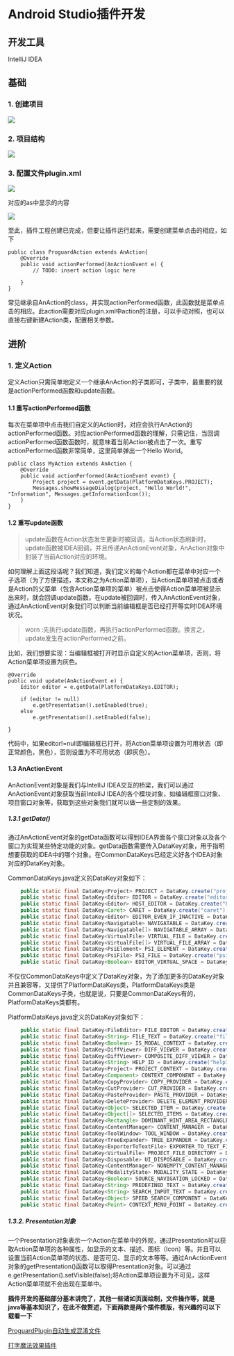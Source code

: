 # Android Studio插件开发

## 开发工具

IntelliJ IDEA

## 基础

### 1. 创建项目

![](image/plugin1.png)

### 2. 项目结构

![](image/plugin2.png)

### 3. 配置文件plugin.xml

![](image/plugin3.png)

对应的as中显示的内容

![](image/plugin4.png)

至此，插件工程创建已完成，但要让插件运行起来，需要创建菜单点击的相应，如下

```
public class ProguardAction extends AnAction{
	@Override
    public void actionPerformed(AnActionEvent e) {
        // TODO: insert action logic here
      
    }
}
```

常见继承自AnAction的class，并实现actionPerformed函数，此函数就是菜单点击的相应。此action需要对应plugin.xml中action的注册，可以手动对照，也可以直接右键新建Action类，配置相关参数。

## 进阶

### 1. 定义Action
定义Action只需简单地定义一个继承AnAction的子类即可，子类中，最重要的就是actionPerformed函数和update函数。

#### 1.1 重写actionPerformed函数

每次在菜单项中点击我们自定义的Action时，对应会执行AnAction的actionPerformed函数。对应actionPerformed函数的理解，只需记住，当回调actionPerformed函数函数时，就意味着当前Action被点击了一次。重写actionPerformed函数非常简单，这里简单弹出一个Hello World。

```
public class MyAction extends AnAction {
    @Override
    public void actionPerformed(AnActionEvent event) {
        Project project = event.getData(PlatformDataKeys.PROJECT);
        Messages.showMessageDialog(project, "Hello World!", "Information", Messages.getInformationIcon());
    }
}

```

#### 1.2 重写update函数

> update函数在Action状态发生更新时被回调，当Action状态刷新时，update函数被IDEA回调，并且传递AnActionEvent对象，AnAction对象中封装了当前Action对应的环境。

如何理解上面这段话呢？我们知道，我们定义的每个Action都在菜单中对应一个子选项（为了方便描述，本文称之为Action菜单项），当Action菜单项被点击或者是Action的父菜单（包含Action菜单项的菜单）被点击使得Action菜单项被显示出来时，就会回调update函数。在update被回调时，传入AnActionEvent对象，通过AnActionEvent对象我们可以判断当前编辑框是否已经打开等实时IDEA环境状况。

> worn :先执行update函数，再执行actionPerformed函数。换言之，update发生在actionPerformed之前。

比如，我们想要实现：当编辑框被打开时显示自定义的Action菜单项，否则，将Action菜单项设置为灰色。

```
@Override
public void update(AnActionEvent e) {
    Editor editor = e.getData(PlatformDataKeys.EDITOR);

    if (editor != null)
        e.getPresentation().setEnabled(true);
    else
        e.getPresentation().setEnabled(false);

}
```
代码中，如果editor!=null即编辑框已打开，将Action菜单项设置为可用状态（即正常颜色，黑色），否则设置为不可用状态（即灰色）。

#### 1.3 AnActionEvent
AnActionEvent对象是我们与IntelliJ IDEA交互的桥梁，我们可以通过AnActionEvent对象获取当前IntelliJ IDEA的各个模块对象，如编辑框窗口对象、项目窗口对象等，获取到这些对象我们就可以做一些定制的效果。

##### 1.3.1 getData()
通过AnActionEvent对象的getData函数可以得到IDEA界面各个窗口对象以及各个窗口为实现某些特定功能的对象。getData函数需要传入DataKey<T>对象，用于指明想要获取的IDEA中的哪个对象。在CommonDataKeys已经定义好各个IDEA对象对应的DataKey<T>对象。

CommonDataKeys.java定义的DataKey<T>对象如下：

```java
    public static final DataKey<Project> PROJECT = DataKey.create("project");
    public static final DataKey<Editor> EDITOR = DataKey.create("editor");
    public static final DataKey<Editor> HOST_EDITOR = DataKey.create("host.editor");
    public static final DataKey<Caret> CARET = DataKey.create("caret");
    public static final DataKey<Editor> EDITOR_EVEN_IF_INACTIVE = DataKey.create("editor.even.if.inactive");
    public static final DataKey<Navigatable> NAVIGATABLE = DataKey.create("Navigatable");
    public static final DataKey<Navigatable[]> NAVIGATABLE_ARRAY = DataKey.create("NavigatableArray");
    public static final DataKey<VirtualFile> VIRTUAL_FILE = DataKey.create("virtualFile");
    public static final DataKey<VirtualFile[]> VIRTUAL_FILE_ARRAY = DataKey.create("virtualFileArray");
    public static final DataKey<PsiElement> PSI_ELEMENT = DataKey.create("psi.Element");
    public static final DataKey<PsiFile> PSI_FILE = DataKey.create("psi.File");
    public static final DataKey<Boolean> EDITOR_VIRTUAL_SPACE = DataKey.create("editor.virtual.space");

```

不仅仅CommonDataKeys中定义了DataKey<T>对象，为了添加更多的DataKey<T>对象并且兼容等，又提供了PlatformDataKeys类，PlatformDataKeys类是CommonDataKeys子类，也就是说，只要是CommonDataKeys有的，PlatformDataKeys类都有。

PlatformDataKeys.java定义的DataKey<T>对象如下：

```java
    public static final DataKey<FileEditor> FILE_EDITOR = DataKey.create("fileEditor");
    public static final DataKey<String> FILE_TEXT = DataKey.create("fileText");
    public static final DataKey<Boolean> IS_MODAL_CONTEXT = DataKey.create("isModalContext");
    public static final DataKey<DiffViewer> DIFF_VIEWER = DataKey.create("diffViewer");
    public static final DataKey<DiffViewer> COMPOSITE_DIFF_VIEWER = DataKey.create("compositeDiffViewer");
    public static final DataKey<String> HELP_ID = DataKey.create("helpId");
    public static final DataKey<Project> PROJECT_CONTEXT = DataKey.create("context.Project");
    public static final DataKey<Component> CONTEXT_COMPONENT = DataKey.create("contextComponent");
    public static final DataKey<CopyProvider> COPY_PROVIDER = DataKey.create("copyProvider");
    public static final DataKey<CutProvider> CUT_PROVIDER = DataKey.create("cutProvider");
    public static final DataKey<PasteProvider> PASTE_PROVIDER = DataKey.create("pasteProvider");
    public static final DataKey<DeleteProvider> DELETE_ELEMENT_PROVIDER = DataKey.create("deleteElementProvider");
    public static final DataKey<Object> SELECTED_ITEM = DataKey.create("selectedItem");
    public static final DataKey<Object[]> SELECTED_ITEMS = DataKey.create("selectedItems");
    public static final DataKey<Rectangle> DOMINANT_HINT_AREA_RECTANGLE = DataKey.create("dominant.hint.rectangle");
    public static final DataKey<ContentManager> CONTENT_MANAGER = DataKey.create("contentManager");
    public static final DataKey<ToolWindow> TOOL_WINDOW = DataKey.create("TOOL_WINDOW");
    public static final DataKey<TreeExpander> TREE_EXPANDER = DataKey.create("treeExpander");
    public static final DataKey<ExporterToTextFile> EXPORTER_TO_TEXT_FILE = DataKey.create("exporterToTextFile");
    public static final DataKey<VirtualFile> PROJECT_FILE_DIRECTORY = DataKey.create("context.ProjectFileDirectory");
    public static final DataKey<Disposable> UI_DISPOSABLE = DataKey.create("ui.disposable");
    public static final DataKey<ContentManager> NONEMPTY_CONTENT_MANAGER = DataKey.create("nonemptyContentManager");
    public static final DataKey<ModalityState> MODALITY_STATE = DataKey.create("ModalityState");
    public static final DataKey<Boolean> SOURCE_NAVIGATION_LOCKED = DataKey.create("sourceNavigationLocked");
    public static final DataKey<String> PREDEFINED_TEXT = DataKey.create("predefined.text.value");
    public static final DataKey<String> SEARCH_INPUT_TEXT = DataKey.create("search.input.text.value");
    public static final DataKey<Object> SPEED_SEARCH_COMPONENT = DataKey.create("speed.search.component.value");
    public static final DataKey<Point> CONTEXT_MENU_POINT = DataKey.create("contextMenuPoint");
```

##### 1.3.2. Presentation对象
一个Presentation对象表示一个Action在菜单中的外观，通过Presentation可以获取Action菜单项的各种属性，如显示的文本、描述、图标（Icon）等。并且可以设置当前Action菜单项的状态、是否可见、显示的文本等等。通过AnActionEvent对象的getPresentation()函数可以取得Presentation对象。可以通过e.getPresentation().setVisible(false);将Action菜单项设置为不可见，这样Action菜单项就不会出现在菜单中。

**插件开发的基础部分基本讲完了，其他一些诸如页面绘制，文件操作等，就是java等基本知识了，在此不做赘述，下面两款是两个插件模版，有兴趣的可以下载看一下**

[ProguardPlugin自动生成混淆文件](https://github.com/miaoyanrssq/ProguardPlugin)

[打字魔法效果插件](https://github.com/miaoyanrssq/ProguardPlugin)

